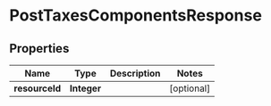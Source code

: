 # PostTaxesComponentsResponse

## Properties
Name | Type | Description | Notes
------------ | ------------- | ------------- | -------------
**resourceId** | **Integer** |  |  [optional]
